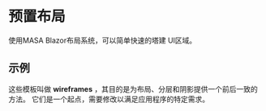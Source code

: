 # 预置布局

使用MASA Blazor布局系统，可以简单快速的塔建 UI区域。

## 示例

这些模板叫做 **wireframes** ，其目的是为布局、分层和阴影提供一个前后一致的方法。 它们是一个起点，需要修改以满足应用程序的特定需求。

<wireframe-examples></wireframe-examples>

<app-alerts type="info" 
			content=" 如果您正在寻找有关这些模板结构的附加信息，请参阅 [Application page](/blazor/components/application/)。">
</app-alerts>